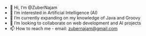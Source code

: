 - 👋 Hi, I’m @ZuberNajam
- 👀 I’m interested in Artificial Intelligence (AI)
- 🌱 I’m currently expanding on my knowledge of Java and Groovy
- 💞️ I’m looking to collaborate on web development and AI projects
- 📫 How to reach me - email: zubernajam@gmail.com

<!---
ZuberNajam/ZuberNajam is a ✨ special ✨ repository because its `README.md` (this file) appears on your GitHub profile.
You can click the Preview link to take a look at your changes.
--->
